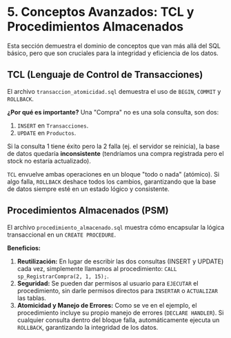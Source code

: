 # 5. Conceptos Avanzados: TCL y Procedimientos Almacenados

Esta sección demuestra el dominio de conceptos que van más allá del SQL básico, pero que son cruciales para la integridad y eficiencia de los datos.

## TCL (Lenguaje de Control de Transacciones)

El archivo `transaccion_atomicidad.sql` demuestra el uso de `BEGIN`, `COMMIT` y `ROLLBACK`.

**¿Por qué es importante?**
Una "Compra" no es una sola consulta, son dos:

1. `INSERT` en `Transacciones`.
2. `UPDATE` en `Productos`.

Si la consulta 1 tiene éxito pero la 2 falla (ej. el servidor se reinicia), la base de datos quedaría **inconsistente** (tendríamos una compra registrada pero el stock no estaría actualizado).

`TCL` envuelve ambas operaciones en un bloque "todo o nada" (atómico). Si algo falla, `ROLLBACK` deshace todos los cambios, garantizando que la base de datos siempre esté en un estado lógico y consistente.

## Procedimientos Almacenados (PSM)

El archivo `procedimiento_almacenado.sql` muestra cómo encapsular la lógica transaccional en un `CREATE PROCEDURE`.

**Beneficios:**

1. **Reutilización:** En lugar de escribir las dos consultas (INSERT y UPDATE) cada vez, simplemente llamamos al procedimiento: `CALL sp_RegistrarCompra(2, 1, 15);`.
2. **Seguridad:** Se pueden dar permisos al usuario para `EJECUTAR` el procedimiento, sin darle permisos directos para `INSERTAR` o `ACTUALIZAR` las tablas.
3. **Atomicidad y Manejo de Errores:** Como se ve en el ejemplo, el procedimiento incluye su propio manejo de errores (`DECLARE HANDLER`). Si cualquier consulta dentro del bloque falla, automáticamente ejecuta un `ROLLBACK`, garantizando la integridad de los datos.
